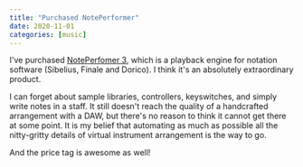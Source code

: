 ```yaml
---
title: "Purchased NotePerformer"
date: 2020-11-01
categories: [music]
---
```


I've purchased [NotePerfomer 3](https://www.noteperformer.com/), which is a playback engine for notation software (Sibelius, Finale and Dorico). I think it's an absolutely extraordinary product.

I can forget about sample libraries, controllers, keyswitches, and simply write notes in a staff. It still doesn't reach the quality of a handcrafted arrangement with a DAW, but there's no reason to think it cannot get there at some point. It is my belief that automating as much as possible all the nitty-gritty details of virtual instrument arrangement is the way to go.

And the price tag is awesome as well!